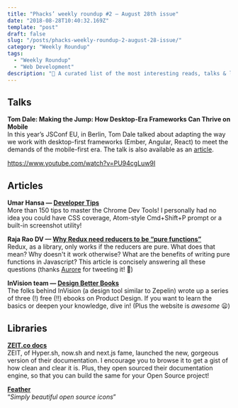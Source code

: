 ```yaml
---
title: "Phacks’ weekly roundup #2 — August 28th issue"
date: "2018-08-28T10:40:32.169Z"
template: "post"
draft: false
slug: "/posts/phacks-weekly-roundup-2-august-28-issue/"
category: "Weekly Roundup"
tags:
  - "Weekly Roundup"
  - "Web Development"
description: "📖 A curated list of the most interesting reads, talks & libraries I stumbled upon last week."
---
```


## Talks

**Tom Dale: Making the Jump: How Desktop-Era Frameworks Can Thrive on Mobile**<br />
In this year’s JSConf EU, in Berlin, Tom Dale talked about adapting the way we work with desktop-first frameworks (Ember, Angular, React) to meet the demands of the mobile-first era. The talk is also available as an [article](https://tomdale.net/2017/04/making-the-jump/).

https://www.youtube.com/watch?v=PU94cgLuw9I

## Articles

**Umar Hansa — [Developer Tips](https://umaar.com/dev-tips/#archive)**<br />
More than 150 tips to master the Chrome Dev Tools! I personally had no idea you could have CSS coverage, Atom-style Cmd+Shift+P prompt or a built-in screenshot utility!

**Raja Rao DV — [Why Redux need reducers to be “pure functions”](https://www.freecodecamp.org/news/why-redux-needs-reducers-to-be-pure-functions-d438c58ae468/)**<br />
Redux, as a library, only works if the reducers are pure. What does that mean? Why doesn't it work otherwise? What are the benefits of writing pure functions in Javascript? This article is concisely answering all these questions (thanks [Aurore](https://twitter.com/AuroreMa27) for tweeting it! 🙂)

**InVision team — [Design Better Books](https://www.designbetter.co/books)**<br />
The folks behind InVision (a design tool similar to Zepelin) wrote up a series of three (!) free (!!) ebooks on Product Design. If you want to learn the basics or deepen your knowledge, dive in! (Plus the website is _awesome_ 😦)

## Libraries

**[ZEIT.co docs](https://github.com/zeit/docs)**<br />
ZEIT, of Hyper.sh, now.sh and next.js fame, launched the new, gorgeous version of their documentation. I encourage you to browse it to get a gist of how clean and clear it is. Plus, they open sourced their documentation engine, so that you can build the same for your Open Source project!

**[Feather](https://feathericons.com/)**<br />
“_Simply beautiful open source icons_”
